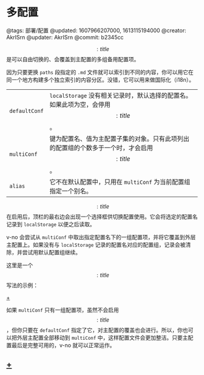 # 多配置

@tags: 部署/配置
@updated: 1607966207000, 1613115194000
@creator: AkrISrn
@updater: AkrISrn
@commit: b2345cc

$$: title $$是可以自由切换的、会覆盖到主配置的多组备用配置项。

因为只要更换 `paths` 段指定的 `.md` 文件就可以索引到不同的内容，你可以用它在同一个地方构建多个独立索引的内容分区。没错，它可以用来做国际化（i18n）。

| | |
| - | - |
| `defaultConf` | `localStorage` 没有相关记录时，默认选择的配置名。如果此项为空，会停用$$: title $$。 |
| `multiConf` | 键为配置名、值为主配置子集的对象。只有此项列出的配置组的个数多于一个时，才会启用$$: title $$。 |
| `alias` | 它不在默认配置中，只用在 `multiConf` 为当前配置组指定一个别名。 |

$$: title $$在启用后，顶栏的最右边会出现一个选择框供切换配置使用。它会将选定的配置名记录到 `localStorage` 以便之后读取。

v-no 会尝试从 `multiConf` 中取出指定配置名下的一组配置项，并将它覆盖到外层主配置上。如果没有与 `localStorage` 记录的配置名对应的配置组，记录会被清除，并尝试用默认配置组继续。

这里是一个$$: title $$写法的示例：

[+](/zh/snippets/multi-conf-example.md)

如果 `multiConf` 只有一组配置项，虽然不会启用$$: title $$，但你只要在 `defaultConf` 指定了它，对主配置的覆盖也会进行。所以，你也可以把外层主配置全部移动到 `multiConf` 中，这样配置文件会更加整洁。只要主配置最后是完整可用的，v-no 就可以正常运作。

## [+](/zh/docs/multi-conf-auto-switch.md)
